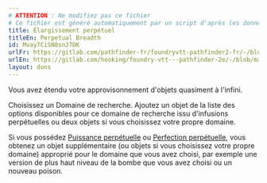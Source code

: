 ```yaml
---
# ATTENTION : Ne modifiez pas ce fichier
# Ce fichier est généré automatiquement par un script d'après les données du module Foundry VTT officiel et de sa traduction
title: Élargissement perpétuel
titleEn: Perpetual Breadth
id: Mvay7CiSN8snJ7DK
urlFr: https://gitlab.com/pathfinder-fr/foundryvtt-pathfinder2-fr/-/blob/master/data/feats/Mvay7CiSN8snJ7DK.htm
urlEn: https://gitlab.com/hooking/foundry-vtt---pathfinder-2e/-/blob/master/packs/data/feats.db/perpetual-breadth.json
layout: dons
---
```

Vous avez étendu votre approvisonnement d'objets quasiment à l'infini.

Choisissez un Domaine de recherche. Ajoutez un objet de la liste des options disponibles pour ce domaine de recherche issu d'infusions perpétuelles ou deux objets si vous choisissez votre propre domaine.

Si vous possédez [Puissance perpétuelle](../capacité-classe/efficacité-perpétuelle-toxicologiste.html) ou [Perfection perpétuelle](../capacité-classe/perfection-perpétuelle-toxicologiste.html), vous obtenez un objet supplémentaire (ou objets si vous choisissez votre propre domaine) approprié pour le domaine que vous avez choisi, par exemple une version de plus haut niveau de la  bombe que vous avez choisi ou un nouveau poison.
